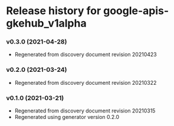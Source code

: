 # Release history for google-apis-gkehub_v1alpha

### v0.3.0 (2021-04-28)

* Regenerated from discovery document revision 20210423

### v0.2.0 (2021-03-24)

* Regenerated from discovery document revision 20210322

### v0.1.0 (2021-03-21)

* Regenerated from discovery document revision 20210315
* Regenerated using generator version 0.2.0

